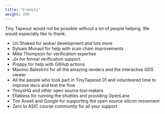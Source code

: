 ```yaml
---
title: "Credits"
weight: 200
---
```


Tiny Tapeout would not be possible without a lot of people helping. We would especially like to thank:

* Uri Shaked for wokwi development and lots more
* Sylvain Munaut for help with scan chain improvements
* Mike Thompson for verification expertise
* Jix for formal verification support
* Proppy for help with GitHub actions
* Maximo Balestrini for all the amazing renders and the interactive GDS viewer
* All the people who took part in TinyTapeout 01 and volunteered time to improve docs and test the flow
* YosysHQ and other open source tool makers
* Efabless for running the shuttles and providing OpenLane
* Tim Ansell and Google for supporting the open source silicon movement
* Zero to ASIC course community for all your support

